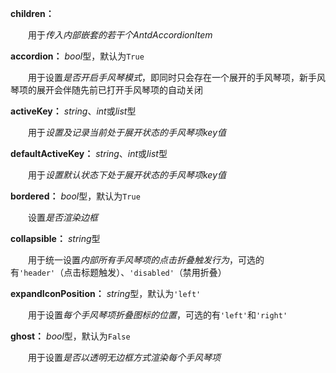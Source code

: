 **children：**

　　用于*传入内部嵌套的若干个AntdAccordionItem*

**accordion：** *bool*型，默认为`True`

　　用于设置*是否开启手风琴模式*，即同时只会存在一个展开的手风琴项，新手风琴项的展开会伴随先前已打开手风琴项的自动关闭

**activeKey：** *string*、*int*或*list*型

　　用于*设置及记录当前处于展开状态的手风琴项key值*

**defaultActiveKey：** *string*、*int*或*list*型

　　用于*设置默认状态下处于展开状态的手风琴项key值*

**bordered：** *bool*型，默认为`True`

　　设置*是否渲染边框*

**collapsible：** *string*型

　　用于统一设置*内部所有手风琴项的点击折叠触发行为*，可选的有`'header'`（点击标题触发）、`'disabled'`（禁用折叠）

**expandIconPosition：** *string*型，默认为`'left'`

　　用于设置*每个手风琴项折叠图标的位置*，可选的有`'left'`和`'right'`

**ghost：** *bool*型，默认为`False`

　　用于设置*是否以透明无边框方式渲染每个手风琴项*